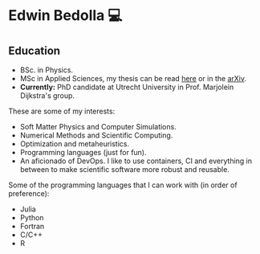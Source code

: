 # Edwin Bedolla :computer:

## Education
- BSc. in Physics.
- MSc in Applied Sciences, my thesis can be read [here](https://github.com/edwinb-ai/masters-thesis)
or in the [arXiv](https://arxiv.org/abs/2201.05089).
- **Currently:** PhD candidate at Utrecht University in Prof. Marjolein Dijkstra's group.

These are some of my interests:

- Soft Matter Physics and Computer Simulations.
- Numerical Methods and Scientific Computing.
- Optimization and metaheuristics.
- Programming languages (just for fun).
- An aficionado of DevOps. I like to use containers, CI and everything in between to make scientific software more robust and reusable.

Some of the programming languages that I can work with (in order of preference):

- Julia
- Python
- Fortran 
- C/C++
- R
